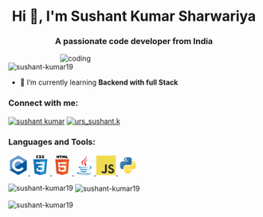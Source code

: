 <h1 align="center">Hi 👋, I'm Sushant Kumar Sharwariya</h1>
<h3 align="center">A passionate code developer from India</h3>

<img align="right" alt ="coding" width="400" src="https://i.pinimg.com/originals/df/47/ee/df47ee3e5df1f4abcc0766585b493ba3.jpg">
<p align="left"> <img src="https://komarev.com/ghpvc/?username=sushant-kumar19&label=Profile%20views&color=0e75b6&style=flat" alt="sushant-kumar19" /> </p>

- 🌱 I’m currently learning **Backend with full Stack**

<h3 align="left">Connect with me:</h3>
<p align="left">
<a href="https://linkedin.com/in/sushant kumar" target="blank"><img align="center" src="https://raw.githubusercontent.com/rahuldkjain/github-profile-readme-generator/master/src/images/icons/Social/linked-in-alt.svg" alt="sushant kumar" height="30" width="40" /></a>
<a href="https://instagram.com/urs_sushant.k" target="blank"><img align="center" src="https://raw.githubusercontent.com/rahuldkjain/github-profile-readme-generator/master/src/images/icons/Social/instagram.svg" alt="urs_sushant.k" height="30" width="40" /></a>
</p>

<h3 align="left">Languages and Tools:</h3>
<p align="left"> <a href="https://www.cprogramming.com/" target="_blank" rel="noreferrer"> <img src="https://raw.githubusercontent.com/devicons/devicon/master/icons/c/c-original.svg" alt="c" width="40" height="40"/> </a> <a href="https://www.w3schools.com/css/" target="_blank" rel="noreferrer"> <img src="https://raw.githubusercontent.com/devicons/devicon/master/icons/css3/css3-original-wordmark.svg" alt="css3" width="40" height="40"/> </a> <a href="https://www.w3.org/html/" target="_blank" rel="noreferrer"> <img src="https://raw.githubusercontent.com/devicons/devicon/master/icons/html5/html5-original-wordmark.svg" alt="html5" width="40" height="40"/> </a> <a href="https://www.java.com" target="_blank" rel="noreferrer"> <img src="https://raw.githubusercontent.com/devicons/devicon/master/icons/java/java-original.svg" alt="java" width="40" height="40"/> </a> <a href="https://developer.mozilla.org/en-US/docs/Web/JavaScript" target="_blank" rel="noreferrer"> <img src="https://raw.githubusercontent.com/devicons/devicon/master/icons/javascript/javascript-original.svg" alt="javascript" width="40" height="40"/> </a> <a href="https://www.python.org" target="_blank" rel="noreferrer"> <img src="https://raw.githubusercontent.com/devicons/devicon/master/icons/python/python-original.svg" alt="python" width="40" height="40"/> </a> </p>

<p><img align="left" src="https://github-readme-stats.vercel.app/api/top-langs?username=sushant-kumar19&show_icons=true&locale=en&layout=compact" alt="sushant-kumar19" /></p>

<p>&nbsp;<img align="center" src="https://github-readme-stats.vercel.app/api?username=sushant-kumar19&show_icons=true&locale=en" alt="sushant-kumar19" /></p>

<p><img align="center" src="https://github-readme-streak-stats.herokuapp.com/?user=sushant-kumar19&" alt="sushant-kumar19" /></p>
